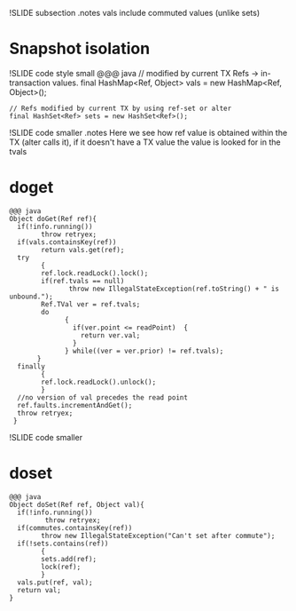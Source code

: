 !SLIDE subsection
.notes vals include commuted values (unlike sets)
# Snapshot isolation  

!SLIDE code style small 
    @@@ java
    // modified by current TX Refs -> in-transaction values. 
    final HashMap<Ref, Object> vals = new HashMap<Ref, Object>();

    // Refs modified by current TX by using ref-set or alter 
    final HashSet<Ref> sets = new HashSet<Ref>(); 
   
!SLIDE code smaller
.notes Here we see how ref value is obtained within the TX (alter calls it), if it doesn't have a TX value the value is looked for in the tvals
# doget

    @@@ java
    Object doGet(Ref ref){
      if(!info.running())
            throw retryex;
      if(vals.containsKey(ref))
            return vals.get(ref);
      try
            {
            ref.lock.readLock().lock();
            if(ref.tvals == null)
                   throw new IllegalStateException(ref.toString() + " is unbound.");
            Ref.TVal ver = ref.tvals;
            do
                  {
                    if(ver.point <= readPoint)  {
                      return ver.val;
                    }
                  } while((ver = ver.prior) != ref.tvals);
           }
      finally
            {
            ref.lock.readLock().unlock();
            }
      //no version of val precedes the read point
      ref.faults.incrementAndGet();
      throw retryex;
     }

!SLIDE code smaller
# doset 

    @@@ java
    Object doSet(Ref ref, Object val){
      if(!info.running())
             throw retryex;
      if(commutes.containsKey(ref))
            throw new IllegalStateException("Can't set after commute");
      if(!sets.contains(ref))
            {
            sets.add(ref);
            lock(ref);
            }
      vals.put(ref, val);
      return val;
    }


